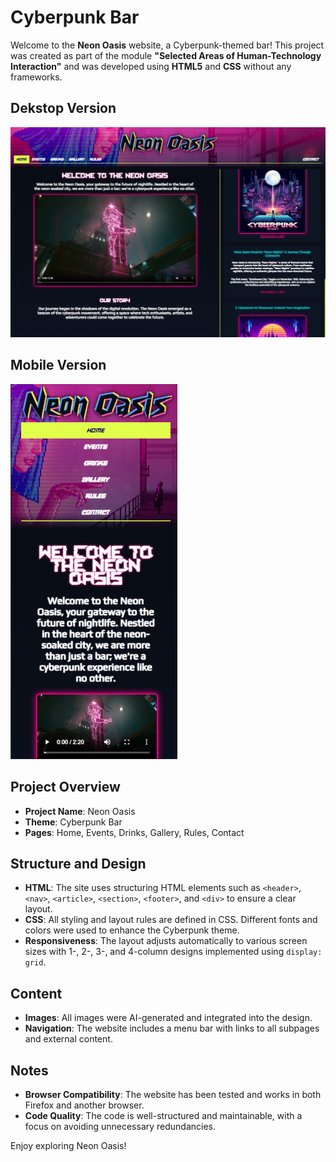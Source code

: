 # Cyberpunk Bar

Welcome to the **Neon Oasis** website, a Cyberpunk-themed bar! This project was created as part of the module **"Selected Areas of Human-Technology Interaction"** and was developed using **HTML5** and **CSS** without any frameworks.

## Dekstop Version
<img src="neon_oasis_pc.png" alt="Neon Oasis" width="800"/>

## Mobile Version
<img src="neon_oasis_mobile.png" alt="Neon Oasis" height="600"/>

## Project Overview

- **Project Name**: Neon Oasis
- **Theme**: Cyberpunk Bar
- **Pages**: Home, Events, Drinks, Gallery, Rules, Contact

## Structure and Design

- **HTML**: The site uses structuring HTML elements such as `<header>`, `<nav>`, `<article>`, `<section>`, `<footer>`, and `<div>` to ensure a clear layout.
- **CSS**: All styling and layout rules are defined in CSS. Different fonts and colors were used to enhance the Cyberpunk theme.
- **Responsiveness**: The layout adjusts automatically to various screen sizes with 1-, 2-, 3-, and 4-column designs implemented using `display: grid`.

## Content

- **Images**: All images were AI-generated and integrated into the design.
- **Navigation**: The website includes a menu bar with links to all subpages and external content.

## Notes

- **Browser Compatibility**: The website has been tested and works in both Firefox and another browser.
- **Code Quality**: The code is well-structured and maintainable, with a focus on avoiding unnecessary redundancies.

Enjoy exploring Neon Oasis!

